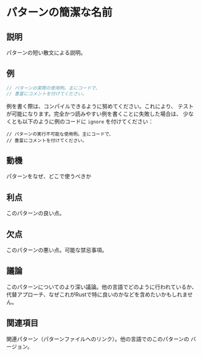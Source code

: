# パターンの簡潔な名前

## 説明

パターンの短い散文による説明。

## 例

```rust
// パターンの実際の使用例。主にコードで、
// 豊富にコメントを付けてください。
```

例を書く際は、コンパイルできるように努めてください。これにより、
テストが可能になります。完全かつ読みやすい例を書くことに失敗した場合は、
少なくとも以下のように例のコードに `ignore` を付けてください：

```rust,ignore
// パターンの実行不可能な使用例。主にコードで、
// 豊富にコメントを付けてください。
```

## 動機

パターンをなぜ、どこで使うべきか

## 利点

このパターンの良い点。

## 欠点

このパターンの悪い点。可能な禁忌事項。

## 議論

このパターンについてのより深い議論。他の言語でどのように行われているか、
代替アプローチ、なぜこれがRustで特に良いのかなどを含めたいかもしれません。

## 関連項目

関連パターン（パターンファイルへのリンク）。他の言語でのこのパターンの
バージョン。
